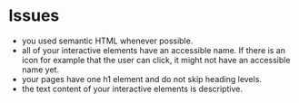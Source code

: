 # Issues

- you used semantic HTML whenever possible.
- all of your interactive elements have an accessible name. If there is an icon for example that the user can click, it might not have an accessible name yet.
- your pages have one h1 element and do not skip heading levels.
- the text content of your interactive elements is descriptive.
